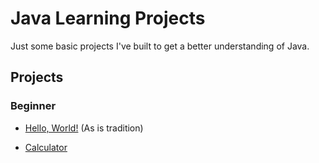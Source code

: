 # Java Learning Projects

Just some basic projects I've built to get a better understanding of Java.

## Projects

### Beginner

- [Hello, World!](https://github.com/Arbelaezch/java_learning_projects/blob/main/beginner/HelloWorld.java) (As is tradition)

- [Calculator](https://github.com/Arbelaezch/java_learning_projects/blob/main/beginner/Calculator.java)
